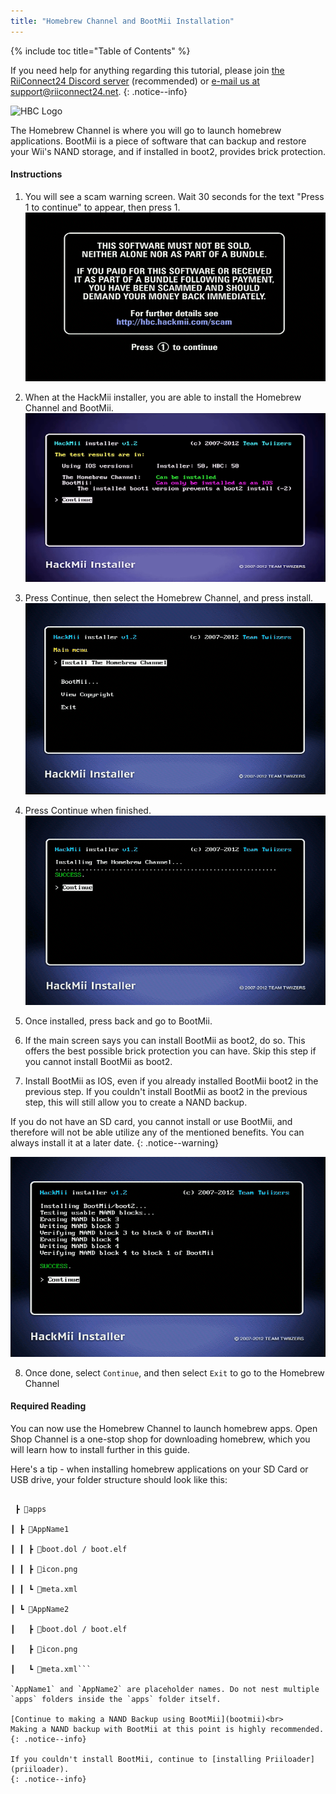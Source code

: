 ```yaml
---
title: "Homebrew Channel and BootMii Installation"
---
```


{% include toc title="Table of Contents" %}

If you need help for anything regarding this tutorial, please join [the RiiConnect24 Discord server](https://discord.gg/rc24) (recommended) or [e-mail us at support@riiconnect24.net](mailto:support@riiconnect24.net).
{: .notice--info}

![HBC Logo](/images/hbc.png)

The Homebrew Channel is where you will go to launch homebrew applications.
BootMii is a piece of software that can backup and restore your Wii's NAND storage, and if installed in boot2, provides brick protection.

#### Instructions

1. You will see a scam warning screen. Wait 30 seconds for the text "Press 1 to continue" to appear, then press 1.
![Scam Screen](/images/Wii/ScamScreen.png)

2. When at the HackMii installer, you are able to install the Homebrew Channel and BootMii.
![Results](/images/Wii/Results.png)

3. Press Continue, then select the Homebrew Channel, and press install.
![Install the Homebrew Channel](/images/Wii/InstallHomebrewChannel.png)

4. Press Continue when finished.
![Success Installing the Homebrew Channel](/images/Wii/SuccessHBC.png)

5. Once installed, press back and go to BootMii.
6. If the main screen says you can install BootMii as boot2, do so. This offers the best possible brick protection you can have. Skip this step if you cannot install BootMii as boot2.
7. Install BootMii as IOS, even if you already installed BootMii boot2 in the previous step. If you couldn't install BootMii as boot2 in the previous step, this will still allow you to create a NAND backup.

If you do not have an SD card, you cannot install or use BootMii, and therefore will not be able utilize any of the mentioned benefits.
You can always install it at a later date.
{: .notice--warning}

![BootMii Installation](/images/Wii/InstallBootMii.png)

8. Once done, select `Continue`, and then select `Exit` to go to the Homebrew Channel

#### Required Reading

You can now use the Homebrew Channel to launch homebrew apps. Open Shop Channel is a one-stop shop for downloading homebrew, which you will learn how to install further in this guide.

Here's a tip - when installing homebrew applications on your SD Card or USB drive, your folder structure should look like this:

```💾sd or usb:

 ┣ 📂apps

┃ ┣ 📂AppName1

┃ ┃ ┣ 📜boot.dol / boot.elf

┃ ┃ ┣ 📜icon.png

┃ ┃ ┗ 📜meta.xml

┃ ┗ 📂AppName2

┃   ┣ 📜boot.dol / boot.elf

┃   ┣ 📜icon.png

┃   ┗ 📜meta.xml```

`AppName1` and `AppName2` are placeholder names. Do not nest multiple `apps` folders inside the `apps` folder itself.

[Continue to making a NAND Backup using BootMii](bootmii)<br>
Making a NAND backup with BootMii at this point is highly recommended.
{: .notice--info}

If you couldn't install BootMii, continue to [installing Priiloader](priiloader).
{: .notice--info}
